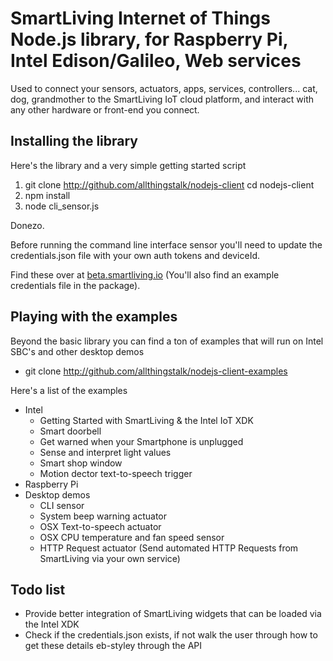 # SmartLiving Internet of Things Node.js library, for Raspberry Pi, Intel Edison/Galileo, Web services

Used to connect your sensors, actuators, apps, services, controllers... cat, dog, grandmother to the SmartLiving IoT cloud platform, and interact with any other hardware or front-end you connect.

## Installing the library
Here's the library and a very simple getting started script

1. git clone http://github.com/allthingstalk/nodejs-client cd nodejs-client
2. npm install
3. node cli_sensor.js

Donezo.

Before running the command line interface sensor you'll need to update the credentials.json file with your own auth tokens and deviceId.

Find these over at [beta.smartliving.io](http://beta.smartliving.io) (You'll also find an example credentials file in the package). 


## Playing with the examples
Beyond the basic library you can find a ton of examples that will run on Intel SBC's and  other desktop demos

- git clone http://github.com/allthingstalk/nodejs-client-examples

Here's a list of the examples

- Intel
	- Getting Started with SmartLiving & the Intel IoT XDK
	- Smart doorbell
	- Get warned when your Smartphone is unplugged
	- Sense and interpret light values
	- Smart shop window
	- Motion dector text-to-speech trigger
- Raspberry Pi
- Desktop demos
	- CLI sensor
	- System beep warning actuator
	- OSX Text-to-speech actuator 
	- OSX CPU temperature and fan speed sensor
	- HTTP Request actuator (Send automated HTTP Requests from SmartLiving via your own service)

## Todo list
- Provide better integration of SmartLiving widgets that can be loaded via the Intel XDK
- Check if the credentials.json exists, if not walk the user through how to get these details eb-styley through the API